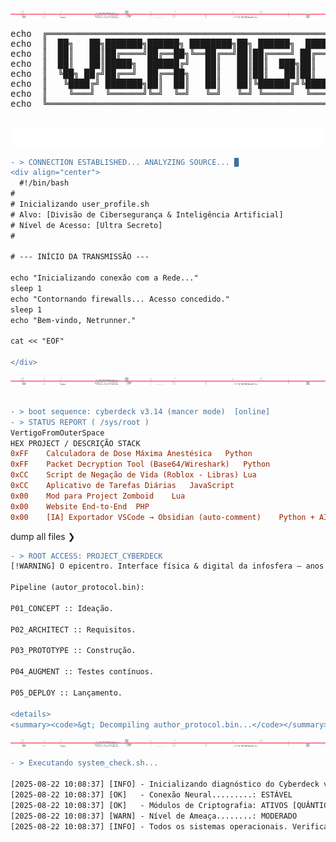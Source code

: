 <div align="center">
  <img src="https://raw.githubusercontent.com/VertigoFromOuterSpace/VertigoFromOuterSpace/main/.assets/glitch_divider.svg?v=7" alt="Glitch Divider"/>
</div>

<div align="center">
  <pre>
echo  ╔═══════════════════════════════════════════════════════════════╗
echo  ║  ██╗   ██╗███████╗██████╗ ████████╗██╗ ██████╗  ██████╗       ║
echo  ║  ██║   ██║██╔════╝██╔══██╗╚══██╔══╝██║██╔════╝ ██╔═══██╗      ║
echo  ║  ██║   ██║█████╗  ██████╔╝   ██║   ██║██║  ███╗██║   ██║      ║
echo  ║  ╚██╗ ██╔╝██╔══╝  ██╔══██╗   ██║   ██║██║   ██║██║   ██║      ║
echo  ║   ╚████╔╝ ███████╗██║  ██║   ██║   ██║╚██████╔╝╚██████╔╝      ║
echo  ║    ╚═══╝  ╚══════╝╚═╝  ╚═╝   ╚═╝   ╚═╝ ╚═════╝  ╚═════╝       ║
echo  ╚═══════════════════════════════════════════════════════════════╝
  </pre>
</div>
<div align="center">
  <img src="https://raw.githubusercontent.com/VertigoFromOuterSpace/VertigoFromOuterSpace/main/.assets/animated_header.svg?v=2" alt="Animated Header"/>
</div>


```diff
- > CONNECTION ESTABLISHED... ANALYZING SOURCE... █
<div align="center">
  #!/bin/bash
#
# Inicializando user_profile.sh
# Alvo: [Divisão de Cibersegurança & Inteligência Artificial]
# Nível de Acesso: [Ultra Secreto]
#

# --- INÍCIO DA TRANSMISSÃO ---

echo "Inicializando conexão com a Rede..."
sleep 1
echo "Contornando firewalls... Acesso concedido."
sleep 1
echo "Bem-vindo, Netrunner."

cat << "EOF"

</div>

```
<div align="center">
  <img src="https://raw.githubusercontent.com/VertigoFromOuterSpace/VertigoFromOuterSpace/main/.assets/glitch_divider.svg?v=7" alt="Glitch Divider"/>
</div>

```diff

- > boot sequence: cyberdeck v3.14 (mancer mode)  [online]
- > STATUS REPORT ( /sys/root )
VertigoFromOuterSpace
HEX	PROJECT / DESCRIÇÃO	STACK
0xFF	Calculadora de Dose Máxima Anestésica	Python
0xFF	Packet Decryption Tool (Base64/Wireshark)	Python
0xCC	Script de Negação de Vida (Roblox - Libras)	Lua
0xCC	Aplicativo de Tarefas Diárias	JavaScript
0x00	Mod para Project Zomboid	Lua
0x00	Website End-to-End	PHP
0x00	[IA] Exportador VSCode → Obsidian (auto-comment)	Python + AI
```
dump all files ❯
``` diff
- > ROOT ACCESS: PROJECT_CYBERDECK
[!WARNING] O epicentro. Interface física & digital da infosfera — anos de pesquisa, código e cromo empacotados num único artefato.

Pipeline (autor_protocol.bin):

P01_CONCEPT :: Ideação.

P02_ARCHITECT :: Requisitos.

P03_PROTOTYPE :: Construção.

P04_AUGMENT :: Testes contínuos.

P05_DEPLOY :: Lançamento.

<details>
<summary><code>&gt; Decompiling author_protocol.bin...</code></summary>
```
<div align="center">
  <img src="https://raw.githubusercontent.com/VertigoFromOuterSpace/VertigoFromOuterSpace/main/.assets/glitch_divider.svg?v=7" alt="Glitch Divider"/>
</div>

```diff
- > Executando system_check.sh...

[2025-08-22 10:08:37] [INFO] - Inicializando diagnóstico do Cyberdeck v1.3...
[2025-08-22 10:08:37] [OK]   - Conexão Neural.........: ESTÁVEL
[2025-08-22 10:08:37] [OK]   - Módulos de Criptografia: ATIVOS [QUÂNTICA]
[2025-08-22 10:08:37] [WARN] - Nível de Ameaça........: MODERADO
[2025-08-22 10:08:37] [INFO] - Todos os sistemas operacionais. Verificação concluída.

```

